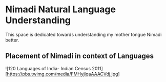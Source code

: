 # Nimadi Natural Language Understanding
This space is dedicated towards understanding my mother tongue Nimadi better.

## Placement of Nimadi in context of Languages

![120 Languages of India- Indian Census 2011][https://pbs.twimg.com/media/FMHyjlqaAAACVdj.jpg]
